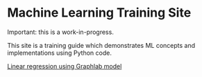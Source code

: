 # Machine Learning Training Site

Important: this is a work-in-progress. 

This site is a training guide which demonstrates ML concepts and implementations using Python code.  

[Linear regression using Graphlab model](http://htmlpreview.github.io/?https://github.com/anthonychevis/ml-courses/blob/master/machine-learning-specialization/course-1/predicting-house-prices.html)
